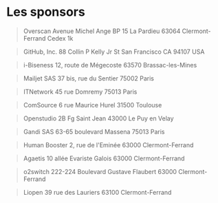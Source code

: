 # Les sponsors

> Overscan
> Avenue Michel Ange
> BP 15 La Pardieu
> 63064 Clermont-Ferrand Cedex 1k

> GitHub, Inc.
> 88 Collin P Kelly Jr St
> San Francisco
> CA 94107
> USA

> i-Biseness
> 12, route de Mégecoste
> 63570 Brassac-les-Mines

> Mailjet SAS
> 37 bis, rue du Sentier
> 75002 Paris

> ITNetwork
> 45 rue Domremy
> 75013 Paris

> ComSource
> 6 rue Maurice Hurel
> 31500 Toulouse

> Openstudio
> 2B Fg Saint Jean
> 43000 Le Puy en Velay

> Gandi SAS
> 63-65 boulevard Massena
> 75013 Paris

> Human Booster
> 2, rue de l'Eminée
> 63000 Clermont-Ferrand

> Agaetis
> 10 allée Evariste Galois
> 63000 Clermont-Ferrand

> o2switch
> 222-224 Boulevard Gustave Flaubert
> 63000 Clermont-Ferrand

> Liopen
> 39 rue des Lauriers
> 63100 Clermont-Ferrand
